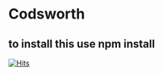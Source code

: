 # Codsworth

## to install this use npm install

[![Hits](https://hits.seeyoufarm.com/api/count/incr/badge.svg?url=https%3A%2F%2Fgithub.com%2FSophiaAtkinson%2FCodsworth&count_bg=%23A53DC8&title_bg=%23555555&icon=node-dot-js.svg&icon_color=%23E7E7E7&title=Page+Views&edge_flat=true)](https://hits.seeyoufarm.com)
